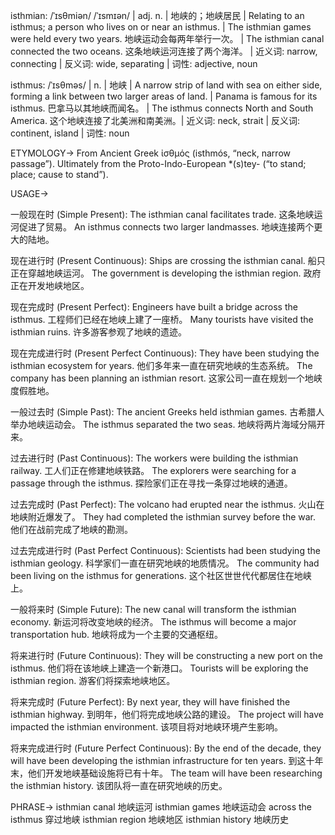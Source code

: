 isthmian: /ˈɪsθmiən/ /ˈɪsmɪən/ | adj. n. | 地峡的；地峡居民 | Relating to an isthmus; a person who lives on or near an isthmus. | The isthmian games were held every two years. 地峡运动会每两年举行一次。 | The isthmian canal connected the two oceans. 这条地峡运河连接了两个海洋。 | 近义词: narrow, connecting | 反义词: wide, separating | 词性: adjective, noun

isthmus: /ˈɪsθməs/ | n. | 地峡 | A narrow strip of land with sea on either side, forming a link between two larger areas of land. | Panama is famous for its isthmus. 巴拿马以其地峡而闻名。 | The isthmus connects North and South America.  这个地峡连接了北美洲和南美洲。| 近义词: neck, strait | 反义词: continent, island | 词性: noun


ETYMOLOGY->
From Ancient Greek ἰσθμός (isthmós, “neck, narrow passage”). Ultimately from the Proto-Indo-European *(s)tey- (“to stand; place; cause to stand”).


USAGE->

一般现在时 (Simple Present):
The isthmian canal facilitates trade.  这条地峡运河促进了贸易。
An isthmus connects two larger landmasses.  地峡连接两个更大的陆地。


现在进行时 (Present Continuous):
Ships are crossing the isthmian canal. 船只正在穿越地峡运河。
The government is developing the isthmian region. 政府正在开发地峡地区。


现在完成时 (Present Perfect):
Engineers have built a bridge across the isthmus. 工程师们已经在地峡上建了一座桥。
Many tourists have visited the isthmian ruins. 许多游客参观了地峡的遗迹。


现在完成进行时 (Present Perfect Continuous):
They have been studying the isthmian ecosystem for years. 他们多年来一直在研究地峡的生态系统。
The company has been planning an isthmian resort.  这家公司一直在规划一个地峡度假胜地。


一般过去时 (Simple Past):
The ancient Greeks held isthmian games. 古希腊人举办地峡运动会。
The isthmus separated the two seas.  地峡将两片海域分隔开来。


过去进行时 (Past Continuous):
The workers were building the isthmian railway. 工人们正在修建地峡铁路。
The explorers were searching for a passage through the isthmus. 探险家们正在寻找一条穿过地峡的通道。


过去完成时 (Past Perfect):
The volcano had erupted near the isthmus. 火山在地峡附近爆发了。
They had completed the isthmian survey before the war. 他们在战前完成了地峡的勘测。


过去完成进行时 (Past Perfect Continuous):
Scientists had been studying the isthmian geology. 科学家们一直在研究地峡的地质情况。
The community had been living on the isthmus for generations.  这个社区世世代代都居住在地峡上。


一般将来时 (Simple Future):
The new canal will transform the isthmian economy. 新运河将改变地峡的经济。
The isthmus will become a major transportation hub. 地峡将成为一个主要的交通枢纽。


将来进行时 (Future Continuous):
They will be constructing a new port on the isthmus.  他们将在该地峡上建造一个新港口。
Tourists will be exploring the isthmian region. 游客们将探索地峡地区。


将来完成时 (Future Perfect):
By next year, they will have finished the isthmian highway. 到明年，他们将完成地峡公路的建设。
The project will have impacted the isthmian environment.  该项目将对地峡环境产生影响。


将来完成进行时 (Future Perfect Continuous):
By the end of the decade, they will have been developing the isthmian infrastructure for ten years. 到这十年末，他们开发地峡基础设施将已有十年。
The team will have been researching the isthmian history.  该团队将一直在研究地峡的历史。


PHRASE->
isthmian canal 地峡运河
isthmian games 地峡运动会
across the isthmus 穿过地峡
isthmian region 地峡地区
isthmian history 地峡历史
